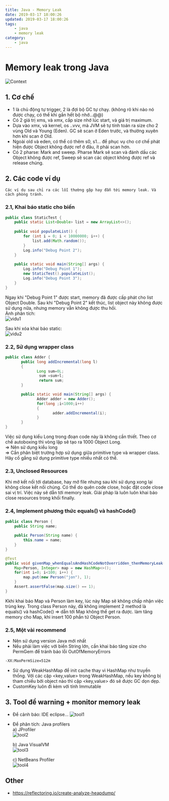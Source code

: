 ```yaml
---
title: Java - Memory Leak
date: 2019-03-17 18:00:26
updated: 2019-03-17 18:00:26
tags:
    - java
    - memory leak
category: 
    - java
---
```


# Memory leak trong Java    
![Context](https://www.baeldung.com/wp-content/uploads/2018/11/Memory-_Leak-_In-_Java.png)   
## 1. Cơ chế
- 1 là chủ động tự trigger, 2 là đợi bộ GC tự chạy. (không rõ khi nào nó được chạy, có thể khi gần hết bộ nhớ...@@)
- Có 2 giá trị xms, và xmx, cấp size nhớ lúc start, và giá trị maximum. 
- Dựa vào xmx, và kernel, os ..vvv, mà JVM sẽ tự tính toán ra size cho 2 vùng Old và Young (Eden). GC sẽ scan ở Eden trước, và thường xuyên hơn khi scan ở Old. 
- Ngoài old và eden, có thể có thêm s0, s1... để phục vụ cho cơ chế phát hiện được Object không được ref ở đâu, ít phải scan hơn.
- Có 2 pharse: Mark and sweep. Pharse Mark sẽ scan và đánh dấu các Object không được ref, Sweep sẽ scan các object không được ref và release chúng.

## 2. Các code ví dụ
    Các ví dụ sau chỉ ra các lỗi thường gặp hay đẫn tới memory leak. Và cách phòng tránh.

### 2.1, Khai báo static cho biến

```java
public class StaticTest {
    public static List<Double> list = new ArrayList<>();
 
    public void populateList() {
        for (int i = 0; i < 10000000; i++) {
            list.add(Math.random());
        }
        Log.info("Debug Point 2");
    }
 
    public static void main(String[] args) {
        Log.info("Debug Point 1");
        new StaticTest().populateList();
        Log.info("Debug Point 3");
    }
}
```
Ngay khi "Debug Point 1" được start, memory đã được cấp phát cho list Object Double. Sau khi "Debug Point 2" kết thúc, list object này không được sử dụng nữa, nhưng memory vẫn không được thu hồi.     
Ảnh phân tích:   
![vidu1](https://www.baeldung.com/wp-content/uploads/2018/11/memory-with-static.png)

Sau khi xóa khai báo static:    
![vidu2](https://www.baeldung.com/wp-content/uploads/2018/11/memory-without-static.png)

### 2.2, Sử dụng wrapper class

```java
public class Adder {
       public long addIncremental(long l)
       {
              Long sum=0L;
               sum =sum+l;
               return sum;
       }

       public static void main(String[] args) {
              Adder adder = new Adder();
              for(long ;i<1000;i++)
              {
                     adder.addIncremental(i);
              }
       }
}
```
Việc sử dụng kiểu Long trong đoạn code này là không cần thiết. 
Theo cơ chế autoboxing thì vòng lặp sẽ tạo ra 1000 Object Long.     
=> Nên sử dụng kiểu long    
=> Cần phân biệt trường hợp sử dụng giữa primitive type và wrapper class. Hãy cố gắng sử dụng primitive type nhiều nhất có thể. 

### 2.3, Unclosed Resources 
Khi mở kết nối tới database, hay mở file nhưng sau khi sử dụng xong lại không close kết nối chúng. Có thể do quên code close, hoặc đặt code close sai vị trí. Việc này sẽ dẫn tới memory leak. 
Giải pháp là luôn luôn khai báo close resources trong khối finally.     

### 2.4, Implement phương thức equals() và hashCode()   

```java
public class Person {
    public String name;
     
    public Person(String name) {
        this.name = name;
    }
}
```

```java
@Test
public void givenMap_whenEqualsAndHashCodeNotOverridden_thenMemoryLeak() {
    Map<Person, Integer> map = new HashMap<>();
    for(int i=0; i<100; i++) {
        map.put(new Person("jon"), 1);
    }
    Assert.assertFalse(map.size() == 1);
}
```
Kkhi khai báo Map và Person làm key, lúc này Map sẽ không chấp nhận việc trùng key. 
Trong class Person này, đã không implement 2 method là equals() và hashCode() => dẫn tới Map không thể get ra được. làm tăng memory cho Map, khi insert 100 phần tử Object Person.  

### 2.5, Một vài recommend
- Nên sử dụng version Java mới nhất 
- Nếu phải làm việc với biến String lớn, cần khai báo tăng size cho PermGem để tránh báo lỗi OutOfMemoryErrors

```bash
-XX:MaxPermSize=512m
```
- Sử dụng WeakHashMap để init cache thay vì HashMap như truyền thống. Với các cặp <key,value> trong WeakHashMap, nếu key không bị tham chiếu bởi object nào thì cặp <key,value> đó sẽ được GC dọn dẹp. 
- CustomKey luôn đi kèm với tính Immutable

## 3. Tool để warning + monitor memory leak
- Để cảnh báo: IDE eclipse...
![tool1](https://www.baeldung.com/wp-content/uploads/2018/11/Eclipse-_Memor-_Leak-_Warnings.png)

- Để phân tích: Java profilers  
a) JProfiler    
![tool2](https://www.baeldung.com/wp-content/uploads/2017/10/1-jprofiler-overview-probing.png)

    b) Java VisualVM    
![tool3](https://www.baeldung.com/wp-content/uploads/2017/10/6-visualvm-overview.png)

    c) NetBeans Profiler    
![tool4](https://www.baeldung.com/wp-content/uploads/2017/10/8-netbeans-telemetry-view.png)


## Other 
- https://reflectoring.io/create-analyze-heapdump/
